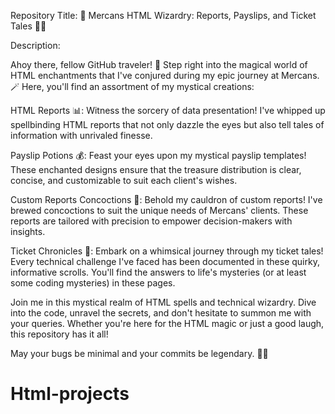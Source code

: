Repository Title: 🚀 Mercans HTML Wizardry: Reports, Payslips, and Ticket Tales 🧙‍♂️

Description:

Ahoy there, fellow GitHub traveler! 🌟 Step right into the magical world of HTML enchantments that I've conjured during my epic journey at Mercans. 🪄 Here, you'll find an assortment of my mystical creations:

HTML Reports 📊: Witness the sorcery of data presentation! I've whipped up spellbinding HTML reports that not only dazzle the eyes but also tell tales of information with unrivaled finesse.

Payslip Potions 💰: Feast your eyes upon my mystical payslip templates! These enchanted designs ensure that the treasure distribution is clear, concise, and customizable to suit each client's wishes.

Custom Reports Concoctions 🌟: Behold my cauldron of custom reports! I've brewed concoctions to suit the unique needs of Mercans' clients. These reports are tailored with precision to empower decision-makers with insights.

Ticket Chronicles 🎫: Embark on a whimsical journey through my ticket tales! Every technical challenge I've faced has been documented in these quirky, informative scrolls. You'll find the answers to life's mysteries (or at least some coding mysteries) in these pages.

Join me in this mystical realm of HTML spells and technical wizardry. Dive into the code, unravel the secrets, and don't hesitate to summon me with your queries. Whether you're here for the HTML magic or just a good laugh, this repository has it all!

May your bugs be minimal and your commits be legendary. 🧙‍♂️

# Html-projects
